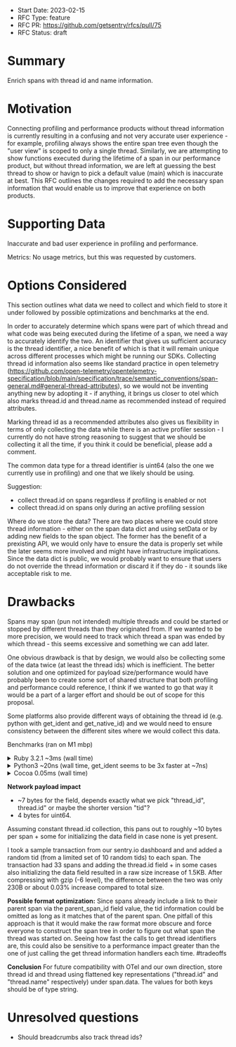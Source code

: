 - Start Date: 2023-02-15
- RFC Type: feature
- RFC PR: https://github.com/getsentry/rfcs/pull/75
- RFC Status: draft

# Summary

Enrich spans with thread id and name information.

# Motivation

Connecting profiling and performance products without thread information is currently resulting in a confusing and not very accurate user experience - for example, profiling always shows the entire span tree even though the "user view" is scoped to only a single thread. Similarly, we are attempting to show functions executed during the lifetime of a span in our performance product, but without thread information, we are left at guessing the best thread to show or havign to pick a default value (main) which is inaccurate at best. This RFC outlines the changes required to add the necessary span information that would enable us to improve that experience on both products.

# Supporting Data

Inaccurate and bad user experience in profiling and performance.

Metrics:
No usage metrics, but this was requested by customers.

# Options Considered

This section outlines what data we need to collect and which field to store it under followed by possible optimizations and benchmarks at the end.

In order to accurately determine which spans were part of which thread and what code was being executed during the lifetime of a span, we need a way to accurately identify the two. An identifier that gives us sufficient accuracy is the thread identifier, a nice benefit of which is that it will remain unique across different processes which might be running our SDKs. Collecting thread id information also seems like standard practice in open telemetry (https://github.com/open-telemetry/opentelemetry-specification/blob/main/specification/trace/semantic_conventions/span-general.md#general-thread-attributes), so we would not be inventing anything new by adopting it - if anything, it brings us closer to otel which also marks thread.id and thread.name as recommended instead of required attributes.

Marking thread id as a recommended attributes also gives us flexibility in terms of only collecting the data while there is an active profiler session - I currently do not have strong reasoning to suggest that we should be collecting it all the time, if you think it could be beneficial, please add a comment.

The common data type for a thread identifier is uint64 (also the one we currently use in profiling) and one that we likely should be using.

Suggestion:

- collect thread.id on spans regardless if profiling is enabled or not
- collect thread.id on spans only during an active profiling session

Where do we store the data?
There are two places where we could store thread information - either on the span data dict and using setData or by adding new fields to the span object. The former has the benefit of a prexisting API, we would only have to ensure the data is properly set while the later seems more involved and might have infrastructure implications. Since the data dict is public, we would probably want to ensure that users do not override the thread information or discard it if they do - it sounds like acceptable risk to me.

# Drawbacks

Spans may span (pun not intended) multiple threads and could be started or stopped by different threads than they originated from. If we wanted to be more precision, we would need to track which thread a span was ended by which thread - this seems excessive and something we can add later.

One obvious drawback is that by design, we would also be collecting some of the data twice (at least the thread ids) which is inefficient. The better solution and one optimized for payload size/performance would have probably been to create some sort of shared structure that both profiling and performance could reference, I think if we wanted to go that way it would be a part of a larger effort and should be out of scope for this proposal.

Some platforms also provide different ways of obtaining the thread id (e.g. python with get_ident and get_native_id) and we would need to ensure consistency between the different sites where we would collect this data.

Benchmarks (ran on M1 mbp)

<details><summary>Ruby 3.2.1 ~3ms (wall time)</summary>

```ruby
require 'benchmark'

puts Benchmark.measure {
  50_000.times do
    Thread.current.object_id
  end
}
```

</details>

<details><summary>Python3 ~20ns (wall time, get_ident seems to be 3x faster at ~7ns)</summary>

```bash
python3 -m timeit -s "from threading import get_native_id" "get_native_id()"
```

</details>

<details><summary>Cocoa 0.05ms (wall time)</summary>

```swift
(void)measureThreadHandle {
    [self measureBlock:^{
        ThreadHandle::current()->tid();
    }];
}
```

</details>

**Network payload impact**

- ~7 bytes for the field, depends exactly what we pick "thread_id", thread.id" or maybe the shorter version "tid"?
- 4 bytes for uint64.

Assuming constant thread.id collection, this pans out to roughly ~10 bytes per span + some for initializing the data field in case none is yet present.

I took a sample transaction from our sentry.io dashboard and and added a random tid (from a limited set of 10 random tids) to each span. The transaction had 33 spans and adding the thread.id field + in some cases also initializing the data field resulted in a raw size increase of 1.5KB. After compressing with gzip (-6 level), the difference between the two was only 230B or about 0.03% increase compared to total size.

**Possible format optimization:**
Since spans already include a link to their parent span via the parent_span_id field value, the tid information could be omitted as long as it matches that of the parent span. One pitfall of this approach is that it would make the raw format more obscure and force everyone to construct the span tree in order to figure out what span the thread was started on. Seeing how fast the calls to get thread identifiers are, this could also be sensitive to a performance impact greater than the one of just calling the get thread information handlers each time. #tradeoffs

**Conclusion**
For future compatibility with OTel and our own direction, store thread id and thread using flattened key representations ("thread.id" and "thread.name" respectively) under span.data. The values for both keys should be of type string.

# Unresolved questions

- Should breadcrumbs also track thread ids?
